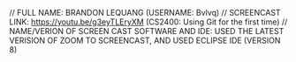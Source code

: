 // FULL NAME: BRANDON LEQUANG (USERNAME: Bvlvq)
// SCREENCAST LINK: https://youtu.be/g3eyTLEryXM (CS2400: Using Git for the first time)
// NAME/VERION OF SCREEN CAST SOFTWARE AND IDE: USED THE LATEST VERISION OF ZOOM TO SCREENCAST, AND USED ECLIPSE IDE (VERSION 8)
